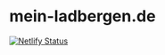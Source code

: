 # mein-ladbergen.de
[![Netlify Status](https://api.netlify.com/api/v1/badges/7b6be8aa-921f-4173-88cb-9d3516a88485/deploy-status)](https://app.netlify.com/sites/mein-ladbergen/deploys)